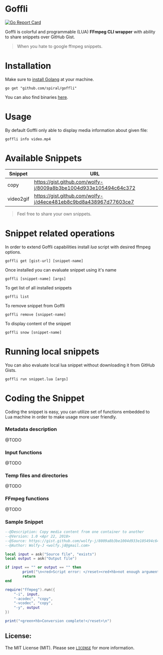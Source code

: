 Goffli
==========
[![Go Report Card](https://goreportcard.com/badge/github.com/spiral/goffli)](https://goreportcard.com/report/github.com/spiral/goffli)

Goffli is colorful and programmable (LUA) **FFmpeg CLI wrapper** with ability to share snippets over GitHub Gist.
> When you hate to google ffmpeg snippets.

# Installation
Make sure to [install Golang](https://golang.org/doc/install) at your machine.

```
go get "github.com/spiral/goffli"
```

You can also find binaries [here](https://github.com/spiral/goffli/releases).

# Usage
By default Goffli only able to display media information about given file:

```
goffli info video.mp4
```

# Available Snippets

Snippet         | URL
----            | ---
copy            | https://gist.github.com/wolfy-j/8009a8b3be1004d933e105494c64c372
video2gif        | https://gist.github.com/wolfy-j/d4ece481eb8c9bd8a438967d77603ce7

> Feel free to share your own snippets.

# Snippet related operations
In order to extend Goffli capabilities install *lua* script with desired ffmpeg options. 

```
goffli get [gist-url] [snippet-name]
```

Once installed you can evaluate snippet using it's name

```
goffli [snippet-name] [args]
```

To get list of all installed snippets

```
goffli list
```

To remove snippet from Goffli

```
goffli remove [snippet-name]
```

To display content of the snippet

```
goffli snow [snippet-name]
```

# Running local snippets
You can also evaluate local lua snippet without downloading it from GitHub Gists.

```
goffli run snippet.lua [args]
```

# Coding the Snippet
Coding the snippet is easy, you can utilize set of functions embedded to Lua machine in order to make usage more user friendly.

### Metadata description
@TODO

### Input functions
@TODO

### Temp files and directories
@TODO

### FFmpeg functions
@TODO

### Sample Snippet
```lua
--@Description: Copy media content from one container to another
--@Version: 1.0 <Apr 22, 2018>
--@Source: https://gist.github.com/wolfy-j/8009a8b3be1004d933e105494c64c372
--@Author: Wolfy-J <wolfy.jd@gmail.com>

local input = ask("Source file", "exists")
local output = ask("Output file")

if input == "" or output == "" then
        print("\n<red>Script error: </reset><red+hb>not enough arguments</reset>\n")
        return
end

require("ffmpeg").run({
    "-i", input,
    "-acodec", "copy",
    "-vcodec", "copy",
    "-y", output
})

print("<green+hb>Conversion complete!</reset>\n")
```

License:
--------
The MIT License (MIT). Please see [`LICENSE`](./LICENSE) for more information.
